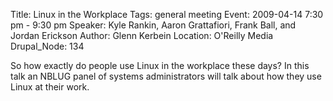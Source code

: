 Title: Linux in the Workplace
Tags: general meeting
Event: 2009-04-14 7:30 pm - 9:30 pm
Speaker: Kyle Rankin, Aaron Grattafiori, Frank Ball, and Jordan Erickson
Author: Glenn Kerbein
Location: O'Reilly Media
Drupal_Node: 134

So how exactly do people use Linux in the workplace these days? In this talk an NBLUG panel of systems administrators will talk about how they use Linux at their work.
